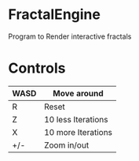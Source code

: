 # FractalEngine

Program to Render interactive fractals

# Controls

| WASD | Move around        |
|------|--------------------|
| R    | Reset              |
| Z    | 10 less Iterations |
| X    | 10 more Iterations |
| +/-  | Zoom in/out        |
